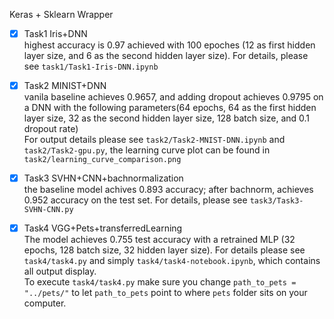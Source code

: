  Keras + Sklearn Wrapper   
 
- [x] Task1  Iris+DNN  
highest accuracy is 0.97 achieved with 100 epoches (12 as first hidden layer size, and 6 as the second hidden layer size). For details, please see `task1/Task1-Iris-DNN.ipynb` 

- [x] Task2 MINIST+DNN    
vanila baseline achieves 0.9657, and adding dropout achieves 0.9795 on a DNN with the following parameters(64 epochs, 64 as the first hidden layer size, 32 as the second hidden layer size, 128 batch size, and 0.1 dropout rate)   
For output details please see `task2/Task2-MNIST-DNN.ipynb` and `task2/Task2-gpu.py`, the learning curve plot can be found in `task2/learning_curve_comparison.png`  

- [x] Task3 SVHN+CNN+bachnormalization  
the baseline model achives 0.893 accuracy; after bachnorm, achieves 0.952 accuracy on the test set. For details, please see `task3/Task3-SVHN-CNN.py`

- [x] Task4 VGG+Pets+transferredLearning  
The model achieves 0.755 test accuracy with a retrained MLP (32 epochs, 128 batch size, 32 hidden layer size). For details please see `task4/task4.py` and simply `task4/task4-notebook.ipynb`, which contains all output display.  
To execute `task4/task4.py` make sure you change `path_to_pets = "../pets/"` to let `path_to_pets` point to where `pets` folder sits on your computer.   
